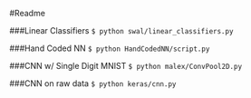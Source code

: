 #Readme

###Linear Classifiers
`$ python swal/linear_classifiers.py`

###Hand Coded NN
`$ python HandCodedNN/script.py`

###CNN w/ Single Digit MNIST
`$ python malex/ConvPool2D.py`

###CNN on raw data
`$ python keras/cnn.py`